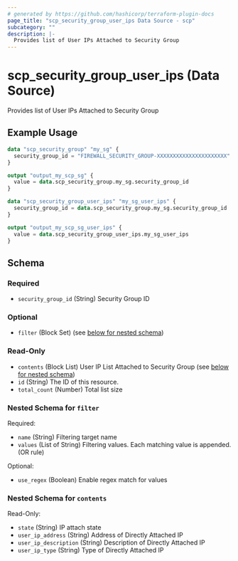 ```yaml
---
# generated by https://github.com/hashicorp/terraform-plugin-docs
page_title: "scp_security_group_user_ips Data Source - scp"
subcategory: ""
description: |-
  Provides list of User IPs Attached to Security Group
---
```


# scp_security_group_user_ips (Data Source)

Provides list of User IPs Attached to Security Group

## Example Usage

```terraform
data "scp_security_group" "my_sg" {
  security_group_id = "FIREWALL_SECURITY_GROUP-XXXXXXXXXXXXXXXXXXXXXX"
}

output "output_my_scp_sg" {
  value = data.scp_security_group.my_sg.security_group_id
}

data "scp_security_group_user_ips" "my_sg_user_ips" {
  security_group_id = data.scp_security_group.my_sg.security_group_id
}

output "output_my_scp_sg_user_ips" {
  value = data.scp_security_group_user_ips.my_sg_user_ips
}
```

<!-- schema generated by tfplugindocs -->
## Schema

### Required

- `security_group_id` (String) Security Group ID

### Optional

- `filter` (Block Set) (see [below for nested schema](#nestedblock--filter))

### Read-Only

- `contents` (Block List) User IP List Attached to Security Group (see [below for nested schema](#nestedblock--contents))
- `id` (String) The ID of this resource.
- `total_count` (Number) Total list size

<a id="nestedblock--filter"></a>
### Nested Schema for `filter`

Required:

- `name` (String) Filtering target name
- `values` (List of String) Filtering values. Each matching value is appended. (OR rule)

Optional:

- `use_regex` (Boolean) Enable regex match for values


<a id="nestedblock--contents"></a>
### Nested Schema for `contents`

Read-Only:

- `state` (String) IP attach state
- `user_ip_address` (String) Address of Directly Attached IP
- `user_ip_description` (String) Description of Directly Attached IP
- `user_ip_type` (String) Type of Directly Attached IP


